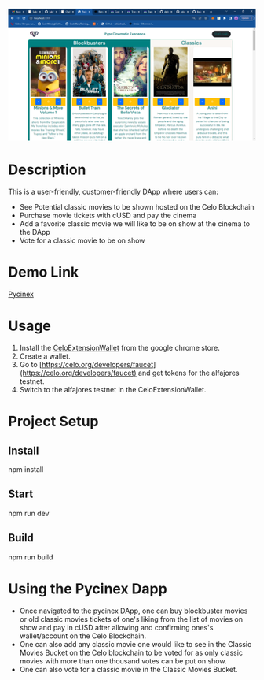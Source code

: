 ![Pycinex Image](/assets/pycinex.png)

# Description
This is a user-friendly, customer-friendly DApp where users can:
- See Potential classic movies to be shown hosted on the Celo Blockchain
- Purchase movie tickets with cUSD and pay the cinema
- Add a favorite classic movie we will like to be on show at the cinema to the DApp
- Vote for a classic movie to be on show

# Demo Link
[Pycinex](https://github.com/Pycinex)


# Usage
1. Install the [CeloExtensionWallet](https://chrome.google.com/webstore/detail/celoextensionwallet/kkilomkmpmkbdnfelcpgckmpcaemjcdh?hl=en) from the google chrome store.
2. Create a wallet.
3. Go to [https://celo.org/developers/faucet](https://celo.org/developers/faucet) and get tokens for the alfajores testnet.
4. Switch to the alfajores testnet in the CeloExtensionWallet.


# Project Setup

## Install
npm install

## Start
npm run dev

## Build
npm run build

# Using the Pycinex Dapp
- Once navigated to the pycinex DApp, one can buy blockbuster movies or old classic movies tickets of one's liking from the list of movies on show and pay in cUSD after allowing and confirming ones's wallet/account on the Celo Blockchain.
- One can also add any classic movie one would like to see in the Classic Movies Bucket on the Celo blockchain to be voted for as only classic movies with more than one thousand votes can be put on show.
- One can also vote for a classic movie in the Classic Movies Bucket.
